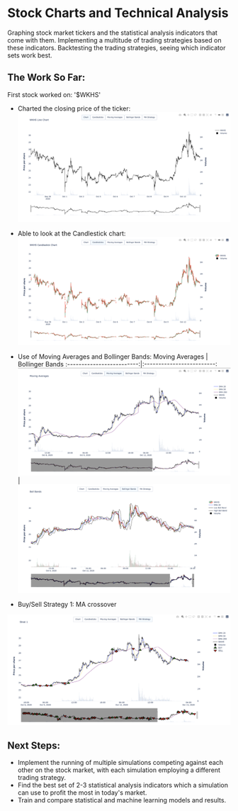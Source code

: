 # Stock Charts and Technical Analysis

Graphing stock market tickers and the statistical analysis indicators that come with them. Implementing a multitude of trading strategies based on these indicators. Backtesting the trading strategies, seeing which indicator sets work best.

## The Work So Far:
First stock worked on: '$WKHS'

* Charted the closing price of the ticker:
![closing price](/Chart.jpg)

* Able to look at the Candlestick chart:
![candle](/Candle.jpg)

* Use of Moving Averages and Bollinger Bands:
Moving Averages            |  Bollinger Bands
:-------------------------:|:-------------------------:
![](/MA.jpg)               |  ![](/BollBands.jpg)

* Buy/Sell Strategy 1: MA crossover

![strat](/MAstrat.jpg)


## Next Steps:
* Implement the running of multiple simulations competing against each other on the stock market, with each simulation employing a different trading strategy.
* Find the best set of 2-3 statistical analysis indicators which a simulation can use to profit the most in today's market.
* Train and compare statistical and machine learning models and results.
